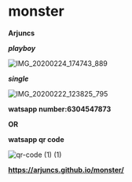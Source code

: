 # monster

**Arjuncs**

**_playboy_** 
   
   ![IMG_20200224_174743_889](https://user-images.githubusercontent.com/60747203/75564814-d71d1380-5a72-11ea-9b20-b58fc72aa2a5.jpg)

**_single_**

   ![IMG_20200222_123825_795](https://user-images.githubusercontent.com/60747203/75566278-6f1bfc80-5a75-11ea-830c-100b761d8170.jpg)

**watsapp number:6304547873**

   **OR**

**watsapp qr code**

   ![qr-code (1) (1)](https://user-images.githubusercontent.com/60747203/75567134-06358400-5a77-11ea-847d-99a01c00b896.png)

**https://arjuncs.github.io/monster/**

